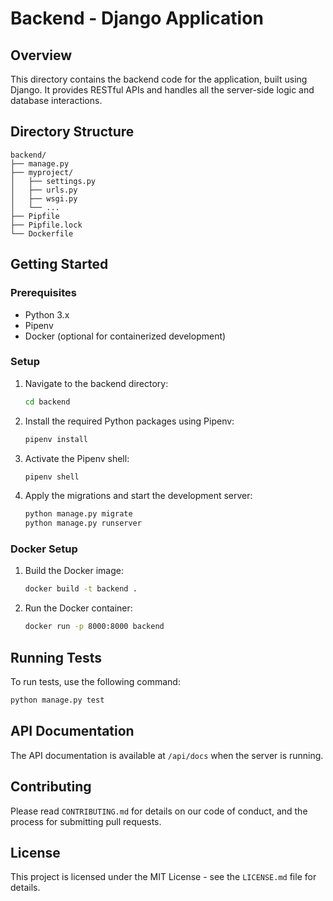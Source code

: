 
# Backend - Django Application

## Overview

This directory contains the backend code for the application, built using Django. It provides RESTful APIs and handles all the server-side logic and database interactions.

## Directory Structure

```
backend/
├── manage.py
├── myproject/
│   ├── settings.py
│   ├── urls.py
│   ├── wsgi.py
│   └── ...
├── Pipfile
├── Pipfile.lock
└── Dockerfile
```

## Getting Started

### Prerequisites

- Python 3.x
- Pipenv
- Docker (optional for containerized development)

### Setup

1. Navigate to the backend directory:

    ```bash
    cd backend
    ```

2. Install the required Python packages using Pipenv:

    ```bash
    pipenv install
    ```

3. Activate the Pipenv shell:

    ```bash
    pipenv shell
    ```

4. Apply the migrations and start the development server:

    ```bash
    python manage.py migrate
    python manage.py runserver
    ```

### Docker Setup

1. Build the Docker image:

    ```bash
    docker build -t backend .
    ```

2. Run the Docker container:

    ```bash
    docker run -p 8000:8000 backend
    ```

## Running Tests

To run tests, use the following command:

```bash
python manage.py test
```

## API Documentation

The API documentation is available at `/api/docs` when the server is running.

## Contributing

Please read `CONTRIBUTING.md` for details on our code of conduct, and the process for submitting pull requests.

## License

This project is licensed under the MIT License - see the `LICENSE.md` file for details.
